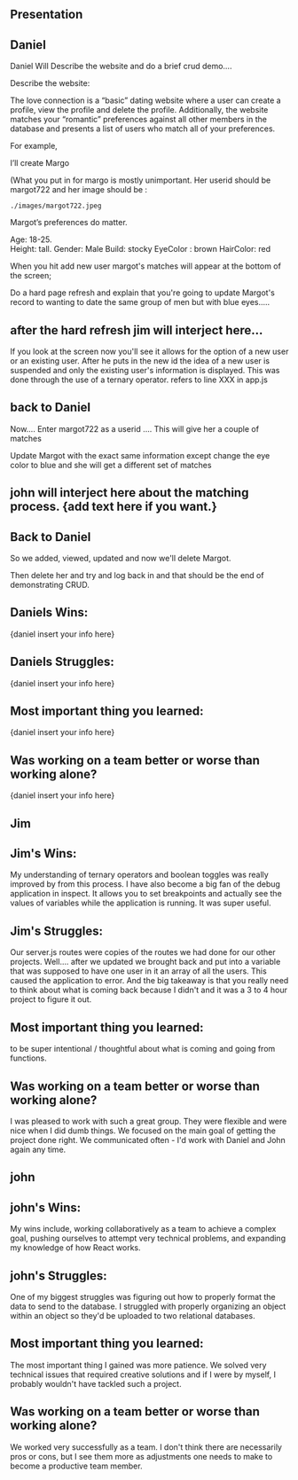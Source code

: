 ## Presentation

## Daniel
Daniel Will Describe the website and do a brief crud demo….

Describe the website:

The love connection is a “basic” dating website where a user can create a profile, view the profile and delete the profile.  Additionally, the website matches your “romantic” preferences against all other members in the database and presents a list of users who match all of your preferences.   

For example,

I’ll create Margo

(What you put in for margo is mostly unimportant.  Her userid should be margot722 and her image should be :

    ./images/margot722.jpeg   

Margot’s preferences do matter.  

Age: 18-25.  
Height: tall.
Gender: Male
Build: stocky
EyeColor : brown
HairColor:  red

When you hit add new user margot's matches will appear at the bottom of the screen;

Do a hard page refresh and explain that you're going to update Margot's record to wanting to date the same group of men but with blue eyes.....

## after the hard refresh jim will interject here...
If you look at the screen now you'll see it allows for the option of a new user or an existing user.  After he puts in the new id the idea of a new user is suspended and only the existing user's information is displayed.  This was done through the use of a ternary operator. refers to line XXX in app.js

## back to Daniel


Now…. Enter     margot722 as a userid …. This will give her a couple of matches

Update Margot with the exact same information except change the eye color to blue and she will get a different set of matches

## john will interject here about the matching process.  {add text here if you want.}


## Back to Daniel
So we added, viewed, updated and now we'll delete Margot.  

Then delete her and try and log back in and that should be the end of demonstrating CRUD.  

## Daniels Wins:
{daniel insert your info here}

## Daniels Struggles:
{daniel insert your info here}

## Most important thing you learned:
{daniel insert your info here}

## Was working on a team better or worse than working alone?
{daniel insert your info here}

## Jim

## Jim's Wins:
My understanding of ternary operators and boolean toggles was really improved by from this process.  I have also become a big fan of the debug application in inspect.  It allows you to set breakpoints and actually see the values of variables while the application is running.  It was super useful.

## Jim's Struggles:
Our server.js routes were copies of the routes we had done for our other projects.  Well.... after we updated we brought back and put into a variable that was supposed to have one user in it an array of all the users.  This caused the application to error.  And the big takeaway is that you really need to think about what is coming back because I didn't and it was a 3 to 4 hour project to figure it out.

## Most important thing you learned:
to be super intentional / thoughtful about what is coming and going from functions.

## Was working on a team better or worse than working alone?
I was pleased to work with such a great group.  They were flexible and were nice when I did dumb things. We focused on the main goal of getting the project done right.  We communicated often - I'd work with Daniel and John again any time.

## john

## john's Wins:
My wins include, working collaboratively as a team to achieve a complex goal, pushing ourselves to attempt very technical problems, and expanding my knowledge of how React works.

## john's Struggles:
One of my biggest struggles was figuring out how to properly format the data to send to the database. I struggled with properly organizing an object within an object so they'd be uploaded to two relational databases.

## Most important thing you learned:
The most important thing I gained was more patience. We solved very technical issues that required creative solutions and if I were by myself, I probably wouldn't have tackled such a project.

## Was working on a team better or worse than working alone?
We worked very successfully as a team. I don't think there are necessarily pros or cons, but I see them more as adjustments one needs to make to become a productive team member.
